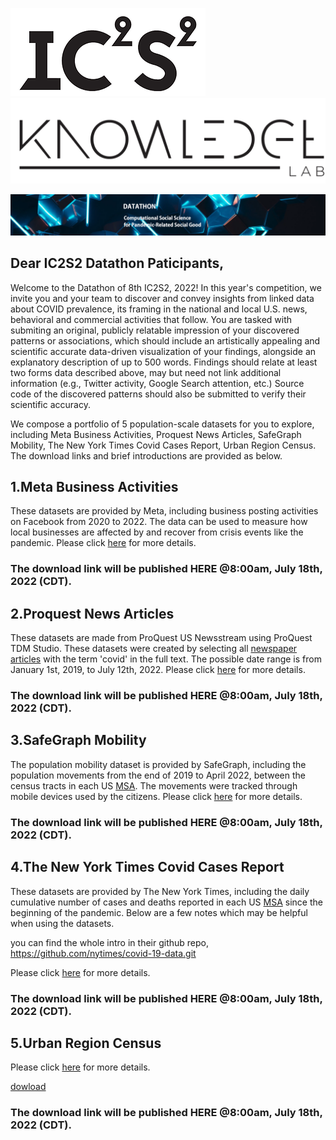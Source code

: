 ![](./src/ic2s2_logo.png.webp)![](./src/knowledge_lab.png)

![](./src/ic2s2_bg.png)

## Dear IC2S2 Datathon Paticipants,

Welcome to the Datathon of 8th IC2S2, 2022! In this year's competition, we invite you and your team to discover and convey insights from linked data about COVID prevalence, its framing in the national and local U.S. news, behavioral and commercial activities that follow. You are tasked with submiting an original, publicly relatable impression of your discovered patterns or associations, which should include an artistically appealing and scientific accurate data-driven visualization of your findings, alongside an explanatory description of up to 500 words. Findings should relate at least two forms data described above, may but need not link additional information (e.g., Twitter activity, Google Search attention, etc.) Source code of the discovered patterns should also be submitted to verify their scientific accuracy.

We compose a portfolio of 5 population-scale datasets for you to explore, including Meta Business Activities, Proquest News Articles, SafeGraph Mobility, The New York Times Covid Cases Report, Urban Region Census. The download links and brief introductions are provided as below.


## 1.Meta Business Activities
These datasets are provided by Meta, including business posting activities on Facebook from 2020 to 2022. The data can be used to measure how local businesses are affected by and recover from crisis events like the pandemic. Please click [here](./dataset/Meta_Business) for more details.

### The download link will be published HERE @8:00am, July 18th, 2022 (CDT).


## 2.Proquest News Articles
These datasets are made from ProQuest US Newsstream using ProQuest TDM Studio. These datasets were created by selecting all [newspaper articles](https://about.proquest.com/en/products-services/nationalsnews_shtml/) with the term 'covid' in the full text. The possible date range is from January 1st, 2019, to July 12th, 2022. Please click [here](./dataset/Proquest_News) for more details.

### The download link will be published HERE @8:00am, July 18th, 2022 (CDT).

## 3.SafeGraph Mobility
The population mobility dataset is provided by SafeGraph, including the population movements from the end of 2019 to April 2022, between the census tracts in each US [MSA](https://en.wikipedia.org/wiki/Metropolitan_statistical_area). The movements were tracked through mobile devices used by the citizens. Please click [here](./dataset/SafeGraph_Mobility) for more details.

### The download link will be published HERE @8:00am, July 18th, 2022 (CDT).

## 4.The New York Times Covid Cases Report
These datasets are provided by The New York Times, including the daily cumulative number of cases and deaths reported in each US [MSA](https://en.wikipedia.org/wiki/Metropolitan_statistical_area) since the beginning of the pandemic. Below are a few notes which may be helpful when using the datasets.

you can find the whole intro in their github repo, https://github.com/nytimes/covid-19-data.git

Please click [here](./dataset/Covid_Cases) for more details.

### The download link will be published HERE @8:00am, July 18th, 2022 (CDT).

## 5.Urban Region Census
Please click [here](./dataset/Urban_Region) for more details.

[dowload]()

### The download link will be published HERE @8:00am, July 18th, 2022 (CDT).
